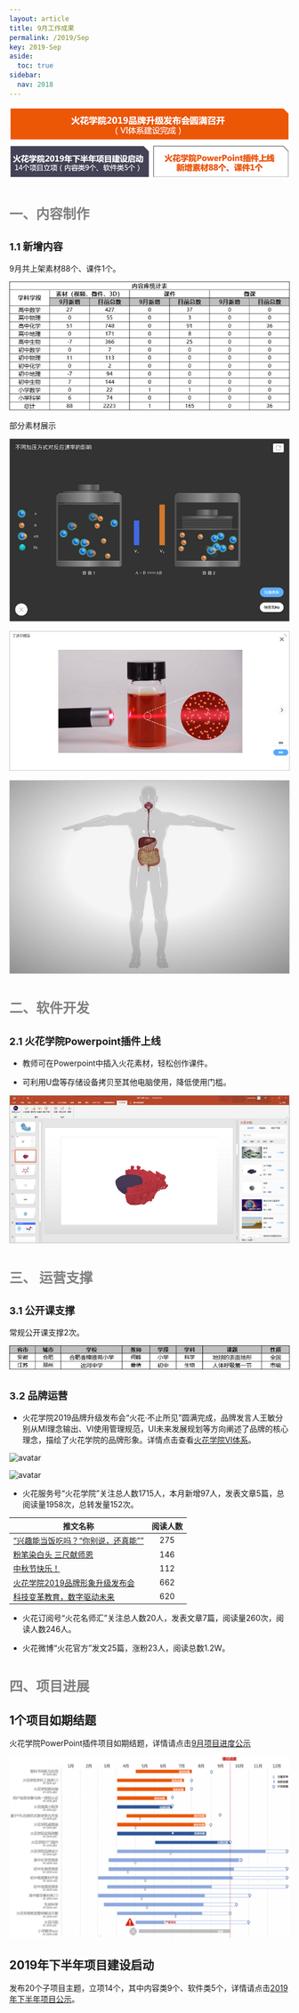 ```yaml
---
layout: article
title: 9月工作成果
permalink: /2019/Sep
key: 2019-Sep
aside:
  toc: true
sidebar:
  nav: 2018
---
```


<bro/><bro/>

![avatar](images/20190999.png)

# <font size="5" color="gray">一、内容制作</font>

## <font size="4" >1.1 新增内容</font>

9月共上架素材88个、课件1个。

![avatar](images/2019090101.png)

部分素材展示

![avatar](images/2019090202.png)

![avatar](images/2019090303.png)

![avatar](images/2019090404.png)

# <font size="5" color="gray">二、软件开发</font>

## <font size="4" >2.1 火花学院Powerpoint插件上线</font>

- 教师可在Powerpoint中插入火花素材，轻松创作课件。

- 可利用U盘等存储设备拷贝至其他电脑使用，降低使用门槛。

![avatar](images/2019090505.png)

# <font size="5" color="gray">三、	运营支撑</font>

## <font size="4" >3.1 公开课支撑</font>

常规公开课支撑2次。

![avatar](images/20190906.png)

## <font size="4" >3.2 品牌运营</font>

- 火花学院2019品牌升级发布会“火花·不止所见”圆满完成，品牌发言人王敏分别从MI理念输出、VI使用管理规范，UI未来发展规划等方向阐述了品牌的核心理念，描绘了火花学院的品牌形象。详情点击查看[火花学院VI体系](http://wiki.huohuaschool.com/confluence/pages/viewpage.action?pageId=7016780)。

![avatar](images/20190977.png)

![avatar](images/20190988.png)


- 火花服务号“火花学院”关注总人数1715人，本月新增97人，发表文章5篇，总阅读量1958次，总转发量152次。

| 推文名称 |  阅读人数  | 
|-------------|:------:|
[“兴趣能当饭吃吗？“你别说，还真能””](https://mp.weixin.qq.com/s/TCJD_NvXAfwVtknAfChS1Q)|	275|
[粉笔染白头 三尺献师恩](https://mp.weixin.qq.com/s/nDJ_rwn_FjUwa-TNYyvu6w)|	146|
[中秋节快乐！](https://mp.weixin.qq.com/s/X2MlrfRkgnEXMkRpHSGHQA)|	112|
[火花学院2019品牌形象升级发布会](https://mp.weixin.qq.com/s/VtxmtHura42mVM3f6jdUTg)|	662|
[科技变革教育，数字驱动未来](https://mp.weixin.qq.com/s/9oL_8NA2nSZ9QKte1ljy2g)|	620|

- 火花订阅号“火花名师汇”关注总人数20人，发表文章7篇，阅读量260次，阅读人数246人。

- 火花微博“火花官方”发文25篇，涨粉23人，阅读总数1.2W。

# <font size="5" color="gray">四、项目进展</font>

## 1个项目如期结题
  
火花学院PowerPoint插件项目如期结题，详情请点击[9月项目进度公示](https://xiyue-team.github.io/doc_monthlyreport/project/Sep)
 
![avatar](images/20190933.png)

## 2019年下半年项目建设启动

发布20个子项目主题，立项14个，其中内容类9个、软件类5个，详情请点击[2019年下半年项目公示]()。


